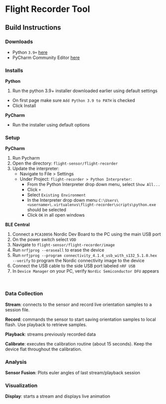 # Flight Recorder Tool

## Build Instructions

### Downloads
- Python `3.9+` [here](https://www.python.org/downloads/release/python-3912/)
- PyCharm Community Editor [here](https://www.jetbrains.com/pycharm/download/#section=windows)

### Installs
**Python**
1. Run the python 3.9+ installer downloaded earlier using default settings
 - On first page make sure `Add Python 3.9 to PATH` is checked
 - Click Install

**PyCharm**
- Run the installer using default options

### Setup

**PyCharm** 
1. Run Pycharm
1. Open the directory: `flight-sensor/flight-recorder`
1. Update the interpreter:
    - Navigate to File > Settings
    - Under Project: `flight-recorder > Python Interpreter`:
        - From the Python Interpreter drop down menu, select `Show All...`
        - Click `+`
        - Select `Existing Environment`
        - In the Interpreter drop down menu `C:\Users\<username>\.virtualenvs\flight-recorder\scripts\python.exe` should be selected
        - Click `OK` in all open windows

**BLE Central**
1. Connect a `PCA10056` Nordic Dev Board to the PC using the main USB port
2. On the power switch select `VDD`
3. Navigate to `flight-sensor/flight-recorder/image`
4. Run `nrfjprog --eraseall` to erase the device
5. Run `nrfjprog --program connectivity_4.1.4_usb_with_s132_5.1.0.hex --verify` to program the Nordic connectivity image to the device
6. Connect the USB cable to the side USB port labeled `nRF USB`
7. In `Device Manager` on your PC, verify `Nordic Semiconductor DFU` appears

<br />

### Data Collection

**Stream**: connects to the sensor and record live orientation samples to a session file.

**Record**: commands the sensor to start saving orientation samples to local flash. Use playback to retrieve samples. 

**Playback**: streams previously recorded data

**Calibrate**: executes the calibration routine (about 15 seconds). Keep the device flat throughout the calibration.

### Analysis

**Sensor Fusion**: Plots euler angles of last stream/playback session

### Visualization

**Display**: starts a stream and displays live animation

